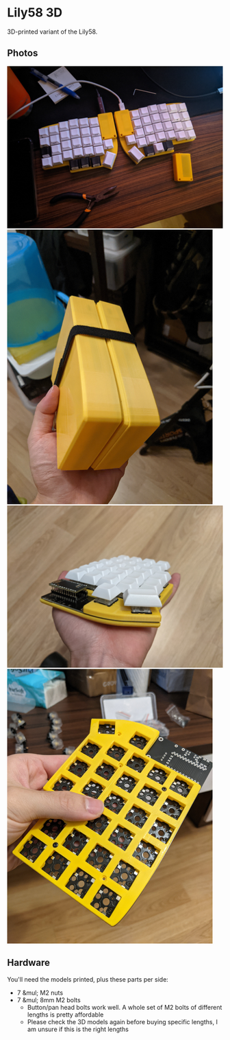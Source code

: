 
# Lily58 3D

3D-printed variant of the Lily58.

## Photos

<img src="photos/desk.jpg" width="560"/>

<img src="photos/cover.jpg" width="480"/>

<img src="photos/side.jpg" width="560"/>

<img src="photos/socket.jpg" width="480"/>

## Hardware

You'll need the models printed, plus these parts per side:

- 7 &mul; M2 nuts
- 7 &mul; 8mm M2 bolts
  - Button/pan head bolts work well. A whole set of M2 bolts of different lengths is pretty affordable
  - Please check the 3D models again before buying specific lengths, I am unsure if this is the right lengths

<!-- vim: set conceallevel=2 et ts=2 sw=2: -->
